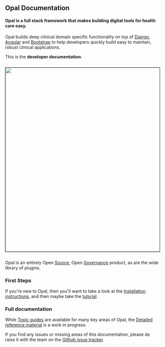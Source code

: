 ## Opal Documentation

#### Opal is a full stack framework that makes building digital tools for health care easy.

Opal builds deep clinical domain specific functionality on top of
[Django](https://djangoproject.com/), [Angular](https://angularjs.org/)
and [Bootstrap](http://getbootstrap.com/) to help developers quickly build easy to maintain,
robust clinical applications.

This is the **developer documentation**.

<img src="/img/clinical.advice.png" width="600px;" style="margin: 12px auto; border: 1px solid black;"/>

Opal is an entirely Open [Source](https://github.com/openhealthcare/opal),
Open [Governance](https://github.com/openhealthcare/opal/issues) product, as are the wide library of plugins.

### First Steps

If you're new to Opal, then you'll want to take a look at the
[Installation instructions](installation.md), and then maybe take the
[tutorial](tutorial.md).

### Full documentation

While [Topic guides](guides/topic-guides.md) are available for many key areas of Opal,
the [Detailed reference material](reference/reference_guides.md) is a work in progress.

If you find any issues or missing areas of this documentation, please do raise it with the
team on the [Github issue tracker](https://github.com/openhealthcare/opal/issues).
